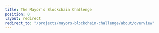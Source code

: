 ```yaml
---
title: The Mayor's Blockchain Challenge
position: 0
layout: redirect
redirect_to: "/projects/mayors-blockchain-challenge/about/overview"
---
```

